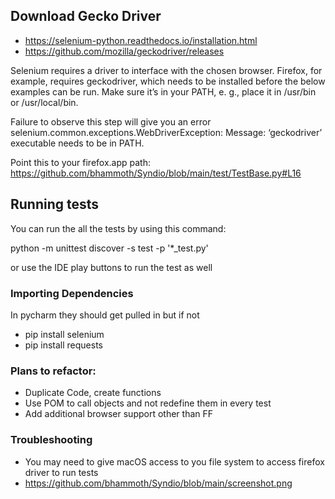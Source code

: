 ## Download Gecko Driver

- https://selenium-python.readthedocs.io/installation.html
- https://github.com/mozilla/geckodriver/releases

Selenium requires a driver to interface with the chosen browser. Firefox, for example, requires geckodriver, which needs to be installed before the below examples can be run. Make sure it’s in your PATH, e. g., place it in /usr/bin or /usr/local/bin.

Failure to observe this step will give you an error selenium.common.exceptions.WebDriverException: Message: ‘geckodriver’ executable needs to be in PATH.

Point this to your firefox.app path: https://github.com/bhammoth/Syndio/blob/main/test/TestBase.py#L16

## Running tests
You can run the all the tests by using this command:

python -m unittest discover -s test -p '*_test.py'

or use the IDE play buttons to run the test as well  

### Importing Dependencies
In pycharm they should get pulled in but if not 
- pip install selenium
- pip install requests

### Plans to refactor: 
- Duplicate Code, create functions 
- Use POM to call objects and not redefine them in every test 
- Add additional browser support other than FF

### Troubleshooting
- You  may need to give macOS access to you file system to access firefox driver to run tests
- https://github.com/bhammoth/Syndio/blob/main/screenshot.png


